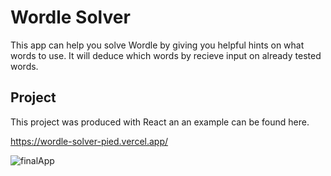 # Wordle Solver

This app can help you solve Wordle by giving you helpful hints on what words to use. It will deduce which words by recieve input on already tested words.

## Project

This project was produced with React an an example can be found here.

https://wordle-solver-pied.vercel.app/


![finalApp](https://user-images.githubusercontent.com/55967376/160017116-82585e93-16f0-494b-beee-a8b2e1af8b45.JPG)